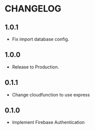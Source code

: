 # CHANGELOG

## 1.0.1

- Fix import database config.

## 1.0.0

- Release to Production.

## 0.1.1

- Change cloudfunction to use express

## 0.1.0

- Implement Firebase Authentication
